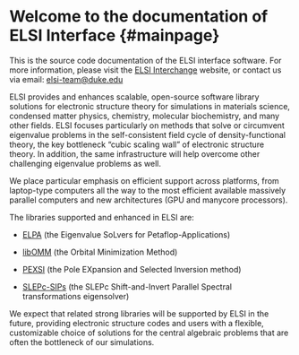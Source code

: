 Welcome to the documentation of ELSI Interface           {#mainpage}
==============================================

This is the source code documentation of the ELSI interface software. For more information, please visit the <a href="http://elsi-interchange.org">ELSI Interchange</a> website, or contact us via email: elsi-team@duke.edu

ELSI provides and enhances scalable, open-source software library solutions for electronic structure theory for simulations in materials science, condensed matter physics, chemistry, molecular biochemistry, and many other fields. ELSI focuses particularly on methods that solve or circumvent eigenvalue problems in the self-consistent field cycle of density-functional theory, the key bottleneck “cubic scaling wall” of electronic structure theory. In addition, the same infrastructure will help overcome other challenging eigenvalue problems as well.

We place particular emphasis on efficient support across platforms, from laptop-type computers all the way to the most efficient available massively parallel computers and new architectures (GPU and manycore processors).

The libraries supported and enhanced in ELSI are:

* <a href="http://elpa.mpcdf.mpg.de">ELPA</a> (the Eigenvalue SoLvers for Petaflop-Applications)

* <a href="http://esl.cecam.org/LibOMM">libOMM</a> (the Orbital Minimization Method)

* <a href="http://pexsi.org">PEXSI</a> (the Pole EXpansion and Selected Inversion method)

* <a href="http://keceli.github.io/SLEPc-SIPs">SLEPc-SIPs</a> (the SLEPc Shift-and-Invert Parallel Spectral transformations eigensolver)

We expect that related strong libraries will be supported by ELSI in the future, providing electronic structure codes and users with a flexible, customizable choice of solutions for the central algebraic problems that are often the bottleneck of our simulations.
